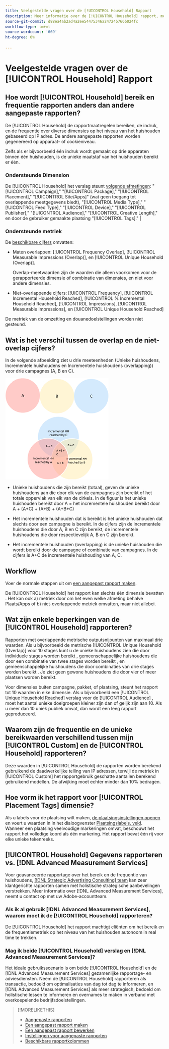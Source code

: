 ```yaml
---
title: Veelgestelde vragen over de [!UICONTROL Household] Rapport
description: Meer informatie over de [!UICONTROL Household] rapport, met inbegrip van hoe het van andere rapporten en het oplossen van problemen verschilt.
source-git-commit: d88ea4ab2ad4a2ee54475346a24724b766b024fc
workflow-type: tm+mt
source-wordcount: '669'
ht-degree: 0%

---
```


# Veelgestelde vragen over de [!UICONTROL Household] Rapport

## Hoe wordt [!UICONTROL Household] bereik en frequentie rapporten anders dan andere aangepaste rapporten?

De [!UICONTROL Household] de rapportmaatregelen bereiken, de indruk, en de frequentie over diverse dimensies op het niveau van het huishouden gebaseerd op IP adres. De andere aangepaste rapporten worden gegenereerd op apparaat- of cookieniveau.

Zelfs als er bijvoorbeeld één indruk wordt gemaakt op drie apparaten binnen één huishouden, is de unieke maatstaf van het huishouden bereikt er één.

### Ondersteunde Dimension

De [!UICONTROL Household] het verslag steunt [volgende afmetingen](/help/dsp/reports/report-columns.md): &quot;[!UICONTROL Campaign],&quot; &quot;[!UICONTROL Package],&quot; &quot;[!UICONTROL Placement],&quot; &quot;[!UICONTROL Site/Apps]&quot; (wat geen toegang tot overlappende meetgegevens biedt), &quot;[!UICONTROL Media Type],&quot; &quot;[!UICONTROL Feed Type],&quot; &quot;[!UICONTROL Device],&quot; &quot;[!UICONTROL Publisher],&quot; &quot;[!UICONTROL Audience],&quot; &quot;[!UICONTROL Creative Length],&quot; en door de gebruiker gemaakte plaatsing &quot;[!UICONTROL Tags].&quot; |

### Ondersteunde metriek

De [beschikbare cijfers](/help/dsp/reports/report-columns.md) omvatten:

* Maten overlappen: [!UICONTROL Frequency Overlap], [!UICONTROL Measurable Impressions (Overlap)], en [!UICONTROL Unique Household (Overlap)].

   Overlap-meetwaarden zijn de waarden die alleen voorkomen voor de gerapporteerde dimensie of combinatie van dimensies, en niet voor andere dimensies. <!-- For example, it might show the ?? -->

* Niet-overlappende cijfers: [!UICONTROL Frequency], [!UICONTROL Incremental Household Reached], [!UICONTROL % Incremental Household Reached], [!UICONTROL Impressions], [!UICONTROL Measurable Impressions], en [!UICONTROL Unique Household Reached]

De metriek van de omzetting en douanedoelstellingen worden niet gesteund.

## Wat is het verschil tussen de overlap en de niet-overlap cijfers?

In de volgende afbeelding ziet u drie meeteenheden (Unieke huishoudens, Incrementele huishoudens en Incrementele huishoudens (overlapping)) voor drie campagnes (A, B en C).

![Afbeelding van de maatstaven voor overlap tussen huishoudens](/help/dsp/assets/household-overlap-metrics-illustration.png "Afbeelding van de maatstaven voor overlap tussen huishoudens")

* Unieke huishoudens die zijn bereikt (totaal), geven de unieke huishoudens aan die door elk van de campagnes zijn bereikt of het totale oppervlak van elk van de cirkels. In de figuur is het unieke huishouden bereikt door A = het incrementele huishouden bereikt door A + (A+C) + (A+B) + (A+B+C)

* Het incrementele huishouden dat is bereikt is het unieke huishouden dat slechts door een campagne is bereikt. In de cijfers zijn de incrementele huishoudens die door A, B en C zijn bereikt, de incrementele huishoudens die door respectievelijk A, B en C zijn bereikt.

* Het incrementele huishouden (overlapping) is de unieke huishouden die wordt bereikt door de campagne of combinatie van campagnes. In de cijfers is A+C de incrementele huishouding van A, C.

## Workflow

Voer de normale stappen uit om [een aangepast rapport maken](report-create.md).

De [!UICONTROL Household] het rapport kan slechts één dimensie bevatten . Het kan ook a) metriek door om het even welke afmeting behalve Plaats/Apps of b) niet-overlappende metriek omvatten, maar niet allebei.

## Wat zijn enkele beperkingen van de [!UICONTROL Household] rapporteren? 

Rapporten met overlappende metrische outputsnijpunten van maximaal drie waarden. Als u bijvoorbeeld de metrische [!UICONTROL Unique Household (Overlap)] voor 10 stages kunt u de unieke huishoudens zien die door individuele stages worden bereikt , gemeenschappelijke huishoudens die door een combinatie van twee stages worden bereikt , en gemeenschappelijke huishoudens die door combinaties van drie stages worden bereikt . Je ziet geen gewone huishoudens die door vier of meer plaatsen worden bereikt.

Voor dimensies buiten campagne, pakket, of plaatsing, steunt het rapport tot 10 waarden in elke dimensie. Als u bijvoorbeeld een [!UICONTROL Unique Household Reached] verslag voor de [!UICONTROL Audience] , moet het aantal unieke doelgroepen kleiner zijn dan of gelijk zijn aan 10. Als u meer dan 10 uniek publiek omvat, dan wordt een leeg rapport geproduceerd.

## Waarom zijn de frequentie en de unieke bereikwaarden verschillend tussen mijn [!UICONTROL Custom] en de [!UICONTROL Household] rapporteren?

Deze waarden in [!UICONTROL Household] de rapporten worden berekend gebruikend de daadwerkelijke telling van IP adressen, terwijl de metriek in [!UICONTROL Custom] het rapportgebruik geschatte aantallen berekend gebruikend modellen. De afwijking moet echter minder dan 10% bedragen.

## Hoe vorm ik het rapport voor [!UICONTROL Placement Tags] dimensie?

Als u labels voor de plaatsing wilt maken, [de plaatsingsinstellingen openen](/help/dsp/campaign-management/placements/placement-edit.md) en voert u waarden in in het dialoogvenster [Plaatsingslabels, veld](/help/dsp/campaign-management/placements/placement-settings.md).
 
Wanneer een plaatsing veelvoudige markeringen omvat, beschouwt het rapport het volledige koord als één markering. Het rapport bevat één rij voor elke unieke tekenreeks.

## [!UICONTROL Household] Gegevens rapporteren vs. [!DNL Advanced Measurement Services]

Voor geavanceerde rapportage over het bereik en de frequentie van huishoudens, [[!DNL Strategic Advertising Consulting] team](/help/dsp/introduction/advanced-measurement-services.md) kan zeer klantgerichte rapporten samen met holistische strategische aanbevelingen verstrekken. Meer informatie over [!DNL Advanced Measurement Services], neemt u contact op met uw Adobe-accountteam.

### Als ik al gebruik [!DNL Advanced Measurement Services], waarom moet ik de [!UICONTROL Household] rapporteren?

De [!UICONTROL Household] het rapport machtigt cliënten om het bereik en de frequentiemetriek op het niveau van het huishouden autonoom in real time te trekken.

### Mag ik beide [!UICONTROL Household] verslag en [!DNL Advanced Measurement Services]? 

Het ideale gebruiksscenario is om beide [!UICONTROL Household] en de [!DNL Advanced Measurement Services] gezamenlijke rapportage- en adviesdiensten. Neem de [!UICONTROL Household] rapporteren als transactie, bedoeld om optimalisaties van dag tot dag te informeren, en [!DNL Advanced Measurement Services] als meer strategisch, bedoeld om holistische lessen te informeren en overnames te maken in verband met overkoepelende bedrijfsdoelstellingen.

>[!MORELIKETHIS]
>
>* [Aangepaste rapporten](/help/dsp/reports/report-about.md)
>* [Een aangepast rapport maken](/help/dsp/reports/report-create.md)
>* [Een aangepast rapport bewerken](/help/dsp/reports/report-edit.md)
>* [Instellingen voor aangepaste rapporten](/help/dsp/reports/report-settings.md)
>* [Beschikbare rapportkolommen](/help/dsp/reports/report-columns.md)

